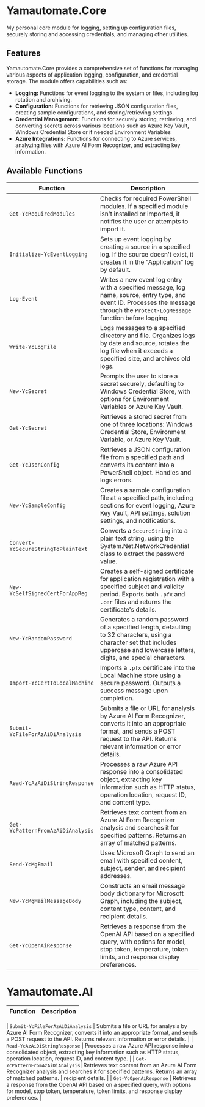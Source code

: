 # Yamautomate.Core

My personal core module for logging, setting up configuration files, securely storing and accessing credentials, and managing other utilities.

## Features
Yamautomate.Core provides a comprehensive set of functions for managing various aspects of application logging, configuration, and credential storage. The module offers capabilities such as:

- **Logging:** Functions for event logging to the system or files, including log rotation and archiving.
- **Configuration:** Functions for retrieving JSON configuration files, creating sample configurations, and storing/retrieving settings.
- **Credential Management:** Functions for securely storing, retrieving, and converting secrets across various locations such as Azure Key Vault, Windows Credential Store or if needed Environment Variables
- **Azure Integrations:** Functions for connecting to Azure services, analyzing files with Azure AI Form Recognizer, and extracting key information.

## Available Functions

| Function                         | Description                                                                                                                    |
|----------------------------------|-------------------------------------------------------------------------------------------------------------------------------|
| `Get-YcRequiredModules`          | Checks for required PowerShell modules. If a specified module isn't installed or imported, it notifies the user or attempts to import it. |
| `Initialize-YcEventLogging`      | Sets up event logging by creating a source in a specified log. If the source doesn't exist, it creates it in the "Application" log by default. |
| `Log-Event`                      | Writes a new event log entry with a specified message, log name, source, entry type, and event ID. Processes the message through the `Protect-LogMessage` function before logging. |
| `Write-YcLogFile`                | Logs messages to a specified directory and file. Organizes logs by date and source, rotates the log file when it exceeds a specified size, and archives old logs. |
| `New-YcSecret`                   | Prompts the user to store a secret securely, defaulting to Windows Credential Store, with options for Environment Variables or Azure Key Vault. |
| `Get-YcSecret`                   | Retrieves a stored secret from one of three locations: Windows Credential Store, Environment Variable, or Azure Key Vault. |
| `Get-YcJsonConfig`               | Retrieves a JSON configuration file from a specified path and converts its content into a PowerShell object. Handles and logs errors. |
| `New-YcSampleConfig`             | Creates a sample configuration file at a specified path, including sections for event logging, Azure Key Vault, API settings, solution settings, and notifications. |
| `Convert-YcSecureStringToPlainText` | Converts a `SecureString` into a plain text string, using the System.Net.NetworkCredential class to extract the password value. |
| `New-YcSelfSignedCertForAppReg`  | Creates a self-signed certificate for application registration with a specified subject and validity period. Exports both `.pfx` and `.cer` files and returns the certificate's details. |
| `New-YcRandomPassword`           | Generates a random password of a specified length, defaulting to 32 characters, using a character set that includes uppercase and lowercase letters, digits, and special characters. |
| `Import-YcCertToLocalMachine`    | Imports a `.pfx` certificate into the Local Machine store using a secure password. Outputs a success message upon completion. |
| `Submit-YcFileForAzAiDiAnalysis` | Submits a file or URL for analysis by Azure AI Form Recognizer, converts it into an appropriate format, and sends a POST request to the API. Returns relevant information or error details. |
| `Read-YcAzAiDiStringResponse`    | Processes a raw Azure API response into a consolidated object, extracting key information such as HTTP status, operation location, request ID, and content type. |
| `Get-YcPatternFromAzAiDiAnalysis`| Retrieves text content from an Azure AI Form Recognizer analysis and searches it for specified patterns. Returns an array of matched patterns. |
| `Send-YcMgEmail`                 | Uses Microsoft Graph to send an email with specified content, subject, sender, and recipient addresses. |
| `New-YcMgMailMessageBody`        | Constructs an email message body dictionary for Microsoft Graph, including the subject, content type, content, and recipient details. |
| `Get-YcOpenAiResponse`           | Retrieves a response from the OpenAI API based on a specified query, with options for model, stop token, temperature, token limits, and response display preferences. |

# Yamautomate.AI
| Function                         | Description                                                                                                                    |
|----------------------------------|-------------------------------------------------------------------------------------------------------------------------------|

| `Submit-YcFileForAzAiDiAnalysis` | Submits a file or URL for analysis by Azure AI Form Recognizer, converts it into an appropriate format, and sends a POST request to the API. Returns relevant information or error details. |
| `Read-YcAzAiDiStringResponse`    | Processes a raw Azure API response into a consolidated object, extracting key information such as HTTP status, operation location, request ID, and content type. |
| `Get-YcPatternFromAzAiDiAnalysis`| Retrieves text content from an Azure AI Form Recognizer analysis and searches it for specified patterns. Returns an array of matched patterns. |
recipient details. |
| `Get-YcOpenAiResponse`           | Retrieves a response from the OpenAI API based on a specified query, with options for model, stop token, temperature, token limits, and response display preferences. |
